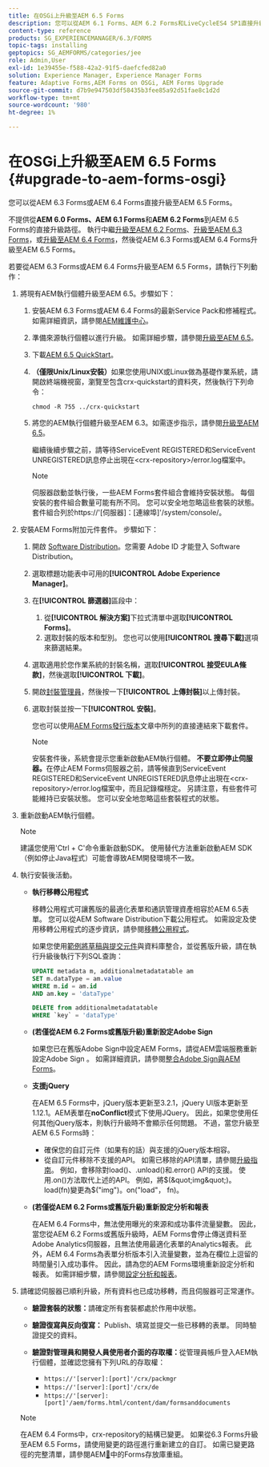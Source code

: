 ```yaml
---
title: 在OSGi上升級至AEM 6.5 Forms
description: 您可以從AEM 6.1 Forms、AEM 6.2 Forms和LiveCycleES4 SP1直接升級至AEM 6.3 Forms。
content-type: reference
products: SG_EXPERIENCEMANAGER/6.3/FORMS
topic-tags: installing
geptopics: SG_AEMFORMS/categories/jee
role: Admin,User
exl-id: 1e39455e-f588-42a2-91f5-daefcfed82a0
solution: Experience Manager, Experience Manager Forms
feature: Adaptive Forms,AEM Forms on OSGi, AEM Forms Upgrade
source-git-commit: d7b9e947503df58435b3fee85a92d51fae8c1d2d
workflow-type: tm+mt
source-wordcount: '980'
ht-degree: 1%

---
```


# 在OSGi上升級至AEM 6.5 Forms {#upgrade-to-aem-forms-osgi}

您可以從AEM 6.3 Forms或AEM 6.4 Forms直接升級至AEM 6.5 Forms。

不提供從&#x200B;**AEM 6.0 Forms、AEM 6.1 Forms**&#x200B;和&#x200B;**AEM 6.2 Forms**&#x200B;到AEM 6.5 Forms的直接升級路徑。 執行中繼[升級至AEM 6.2 Forms](https://helpx.adobe.com/tw/experience-manager/6-2/forms/using/upgrade.html)、[升級至AEM 6.3 Forms](https://helpx.adobe.com/tw/experience-manager/6-3/forms/using/upgrade.html)，或[升級至AEM 6.4 Forms](/help/forms/using/upgrade.md)，然後從AEM 6.3 Forms或AEM 6.4 Forms升級至AEM 6.5 Forms。

若要從AEM 6.3 Forms或AEM 6.4 Forms升級至AEM 6.5 Forms，請執行下列動作：

1. 將現有AEM執行個體升級至AEM 6.5。步驟如下：

   1. 安裝AEM 6.3 Forms或AEM 6.4 Forms的最新Service Pack和修補程式。 如需詳細資訊，請參閱[AEM維護中心](https://helpx.adobe.com/tw/experience-manager/aem-releases-updates.html)。
   1. 準備來源執行個體以進行升級。 如需詳細步驟，請參閱[升級至AEM 6.5](/help/sites-deploying/upgrade.md)。
   1. 下載[AEM 6.5 QuickStart](/help/sites-deploying/deploy.md#getting%20the%20software)。
   1. **（僅限Unix/Linux安裝）**&#x200B;如果您使用UNIX或Linux做為基礎作業系統，請開啟終端機視窗，瀏覽至包含crx-quickstart的資料夾，然後執行下列命令：

      `chmod -R 755 ../crx-quickstart`

   1. 將您的AEM執行個體升級至AEM 6.3。如需逐步指示，請參閱[升級至AEM 6.5](/help/sites-deploying/upgrade.md)。

      繼續後續步驟之前，請等待ServiceEvent REGISTERED和ServiceEvent UNREGISTERED訊息停止出現在&lt;crx-repository>/error.log檔案中。

      >[!NOTE]
      >
      >伺服器啟動並執行後，一些AEM Forms套件組合會維持安裝狀態。 每個安裝的套件組合數量可能有所不同。 您可以安全地忽略這些套裝的狀態。 套件組合列於https://&#39;[伺服器]：[連線埠]&#39;/system/console/。

1. 安裝AEM Forms附加元件套件。 步驟如下：

   1. 開啟 [Software Distribution](https://experience.adobe.com/downloads)。您需要 Adobe ID 才能登入 Software Distribution。
   1. 選取標題功能表中可用的&#x200B;**[!UICONTROL Adobe Experience Manager]**。
   1. 在&#x200B;**[!UICONTROL 篩選器]**&#x200B;區段中：
      1. 從&#x200B;**[!UICONTROL 解決方案]**&#x200B;下拉式清單中選取&#x200B;**[!UICONTROL Forms]**。
      1. 選取封裝的版本和型別。 您也可以使用&#x200B;**[!UICONTROL 搜尋下載]**&#x200B;選項來篩選結果。
   1. 選取適用於您作業系統的封裝名稱，選取&#x200B;**[!UICONTROL 接受EULA條款]**，然後選取&#x200B;**[!UICONTROL 下載]**。
   1. 開啟[封裝管理員](https://experienceleague.adobe.com/docs/experience-manager-65/administering/contentmanagement/package-manager.html?lang=zh-Hant)，然後按一下&#x200B;**[!UICONTROL 上傳封裝]**&#x200B;以上傳封裝。
   1. 選取封裝並按一下&#x200B;**[!UICONTROL 安裝]**。

      您也可以使用[AEM Forms發行版本](https://helpx.adobe.com/tw/aem-forms/kb/aem-forms-releases.html)文章中所列的直接連結來下載套件。

      >[!NOTE]
      >
      >安裝套件後，系統會提示您重新啟動AEM執行個體。 **不要立即停止伺服器。**&#x200B;在停止AEM Forms伺服器之前，請等候直到ServiceEvent REGISTERED和ServiceEvent UNREGISTERED訊息停止出現在&lt;crx-repository>/error.log檔案中，而且記錄檔穩定。 另請注意，有些套件可能維持已安裝狀態。 您可以安全地忽略這些套裝程式的狀態。

1. 重新啟動AEM執行個體。

   >[!NOTE]
   >
   >建議您使用&#39;Ctrl + C&#39;命令重新啟動SDK。 使用替代方法重新啟動AEM SDK （例如停止Java程式）可能會導致AEM開發環境不一致。

1. 執行安裝後活動。

   * **執行移轉公用程式**

     移轉公用程式可讓舊版的最適化表單和通訊管理資產相容於AEM 6.5表單。 您可以從AEM Software Distribution下載公用程式。 如需設定及使用移轉公用程式的逐步資訊，請參閱[移轉公用程式](../../forms/using/migration-utility.md)。

     如果您使用[範例將草稿與提交元件](https://helpx.adobe.com/tw/experience-manager/6-3/forms/using/integrate-draft-submission-database.html)與資料庫整合，並從舊版升級，請在執行升級後執行下列SQL查詢：

     ```sql
     UPDATE metadata m, additionalmetadatatable am
     SET m.dataType = am.value
     WHERE m.id = am.id
     AND am.key = 'dataType'
     ```

     ```sql
     DELETE from additionalmetadatatable
     WHERE `key` = 'dataType'
     ```

   * **(若僅從AEM 6.2 Forms或舊版升級)重新設定Adobe Sign**

     如果您已在舊版Adobe Sign中設定AEM Forms，請從AEM雲端服務重新設定Adobe Sign 。 如需詳細資訊，請參閱[整合Adobe Sign與AEM Forms](../../forms/using/adobe-sign-integration-adaptive-forms.md)。

   * **支援jQuery**

     在AEM 6.5 Forms中，jQuery版本更新至3.2.1，jQuery UI版本更新至1.12.1。AEM表單在&#x200B;**noConflict**&#x200B;模式下使用JQuery。 因此，如果您使用任何其他jQuery版本，則執行升級時不會顯示任何問題。 不過，當您升級至AEM 6.5 Forms時：

      * 確保您的自訂元件（如果有的話）與支援的jQuery版本相容。
      * 從自訂元件移除不支援的API。 如需已移除的API清單，請參閱[升級指南](https://jquery.com/upgrade-guide/3.0/)。 例如，會移除對load()、.unload()和.error() API的支援。 使用.on()方法取代上述的API。 例如，將$(&quot;img&quot;)。load(fn)變更為$(&quot;img&quot;)。on(&quot;load&quot;， fn)。

   * **(若僅從AEM 6.2 Forms或舊版升級)重新設定分析和報表**

     在AEM 6.4 Forms中，無法使用曝光的來源和成功事件流量變數。 因此，當您從AEM 6.2 Forms或舊版升級時，AEM Forms會停止傳送資料至Adobe Analytics伺服器，且無法使用最適化表單的Analytics報表。 此外，AEM 6.4 Forms為表單分析版本引入流量變數，並為在欄位上逗留的時間量引入成功事件。 因此，請為您的AEM Forms環境重新設定分析和報表。 如需詳細步驟，請參閱[設定分析和報表](../../forms/using/configure-analytics-forms-documents.md)。

1. 請確認伺服器已順利升級，所有資料也已成功移轉，而且伺服器可正常運作。

   * **驗證套裝的狀態：**&#x200B;請確定所有套裝都處於作用中狀態。
   * **驗證復寫與反向復寫：** Publish、填寫並提交一些已移轉的表單。 同時驗證提交的資料。
   * **驗證對管理員和開發人員使用者介面的存取權：**&#x200B;從管理員帳戶登入AEM執行個體，並確認您擁有下列URL的存取權：

      * `https://'[server]:[port]'/crx/packmgr`
      * `https://'[server]:[port]'/crx/de`
      * `https://'[server]:[port]'/aem/forms.html/content/dam/formsanddocuments`

   >[!NOTE]
   >
   >在AEM 6.4 Forms中，crx-repository的結構已變更。 如果從6.3 Forms升級至AEM 6.5 Forms，請使用變更的路徑進行重新建立的自訂。 如需已變更路徑的完整清單，請參閱AEM[&#128279;](/help/sites-deploying/forms-repository-restructuring-in-aem-6-5.md)中的Forms存放庫重組。
